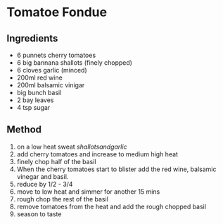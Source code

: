 # Tomatoe Fondue

## Ingredients
- 6 punnets cherry tomatoes
- 6 big bannana shallots (finely chopped)
- 6 cloves garlic (minced)
- 200ml red wine
- 200ml balsamic vinigar
- big bunch basil
- 2 bay leaves
- 4 tsp sugar

## Method
1. on a low heat sweat $shallots and garlic$
2. add cherry tomatoes and increase to medium high heat
3. finely chop half of the basil
4. When the cherry tomatoes start to blister add the red wine, balsamic vinegar
   and basil.
5. reduce by 1/2 - 3/4
6. move to low heat and simmer for another 15 mins
7. rough chop the rest of the basil
8. remove tomatoes from the heat and add the rough chopped basil
9. season to taste
